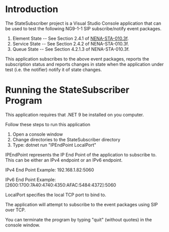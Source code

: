 ﻿# Introduction
The StateSubscriber project is a Visual Studio Console application that can be used to test the following NG9-1-1 SIP subscribe/notify event packages.
1. Element State -- See Section 2.4.1 of [NENA-STA-010.3f](https://cdn.ymaws.com/www.nena.org/resource/resmgr/standards/nena-sta-010.3f-2021_i3_stan.pdf).
2. Service State -- See Section 2.4.2 of NENA-STA-010.3f.
3. Queue State -- See Section 4.2.1.3 of NENA-STA-010.3f.

This application subscribes to the above event packages, reports the subscription status and reports changes in state when the application under test (i.e. the notifier) notify it of state changes.

# Running the StateSubscriber Program
This application requires that .NET 9 be installed on you computer.

Follow these steps to run this application
1. Open a console window
2. Change directories to the StateSubscriber directory
2. Type: dotnet run "IPEndPoint LocalPort"

IPEndPoint represents the IP End Point of the application to subscribe to. This can be either an IPv4 endpoint or an IPv6 endpoint.

IPv4 End Point Example: 192.168.1.82:5060

IPv6 End Point Example: [2600:1700:7A40:4740:4350:AFAC:5484:4372]:5060

LocalPort specifies the local TCP port to bind to.

The application will attempt to subscribe to the event packages using SIP over TCP.

You can terminate the program by typing "quit" (without quotes) in the console window.


